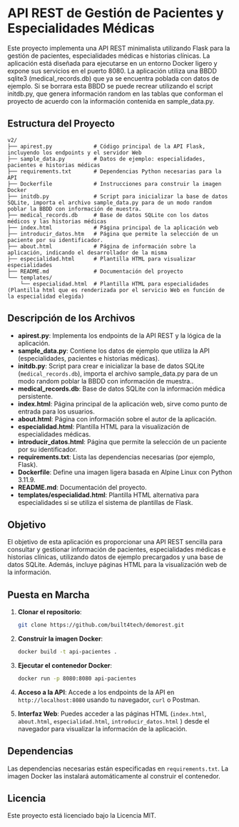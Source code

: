 # API REST de Gestión de Pacientes y Especialidades Médicas

Este proyecto implementa una API REST minimalista utilizando Flask para la gestión de pacientes, especialidades médicas e historias clínicas. La aplicación está diseñada para ejecutarse en un entorno Docker ligero y expone sus servicios en el puerto 8080.
La aplicación utiliza una BBDD sqlite3 (medical_records.db) que ya se encuentra poblada con datos de ejemplo. Si se borrara esta BBDD se puede recrear utilizando el script initdb.py, que genera información random en las tablas que conforman el proyecto de acuerdo con la información contenida en sample_data.py.

## Estructura del Proyecto

```
v2/
├── apirest.py             # Código principal de la API Flask, incluyendo los endpoints y el servidor Web
├── sample_data.py         # Datos de ejemplo: especialidades, pacientes e historias médicas
├── requirements.txt       # Dependencias Python necesarias para la API
├── Dockerfile             # Instrucciones para construir la imagen Docker
├── initdb.py              # Script para inicializar la base de datos SQLite, importa el archivo sample_data.py para de un modo random poblar la BBDD con información de muestra.
├── medical_records.db     # Base de datos SQLite con los datos médicos y las historias médicas
├── index.html             # Página principal de la aplicación web
├── introducir_datos.htm   # Página que permite la selección de un paciente por su identificador.
├── about.html             # Página de información sobre la aplicación, indicando el desarrollador de la misma
├── especialidad.html      # Plantilla HTML para visualizar especialidades
├── README.md              # Documentación del proyecto
└── templates/
    └── especialidad.html  # Plantilla HTML para especialidades (Plantilla html que es renderizada por el servicio Web en función de la especialidad elegida)
```

## Descripción de los Archivos

- **apirest.py**: Implementa los endpoints de la API REST y la lógica de la aplicación.
- **sample_data.py**: Contiene los datos de ejemplo que utiliza la API (especialidades, pacientes e historias médicas).
- **initdb.py**: Script para crear e inicializar la base de datos SQLite (`medical_records.db`), importa el archivo sample_data.py para de un modo random poblar la BBDD con información de muestra..
- **medical_records.db**: Base de datos SQLite con la información médica persistente.
- **index.html**: Página principal de la aplicación web, sirve como punto de entrada para los usuarios.
- **about.html**: Página con información sobre el autor de la aplicación.
- **especialidad.html**: Plantilla HTML para la visualización de especialidades médicas.
- **introducir_datos.html**: Página que permite la selección de un paciente por su identificador.
- **requirements.txt**: Lista las dependencias necesarias (por ejemplo, Flask).
- **Dockerfile**: Define una imagen ligera basada en Alpine Linux con Python 3.11.9.
- **README.md**: Documentación del proyecto.
- **templates/especialidad.html**: Plantilla HTML alternativa para especialidades si se utiliza el sistema de plantillas de Flask.

## Objetivo

El objetivo de esta aplicación es proporcionar una API REST sencilla para consultar y gestionar información de pacientes, especialidades médicas e historias clínicas, utilizando datos de ejemplo precargados y una base de datos SQLite. Además, incluye páginas HTML para la visualización web de la información.

## Puesta en Marcha

1. **Clonar el repositorio**:
   ```sh
   git clone https://github.com/built4tech/demorest.git
   ```

2. **Construir la imagen Docker**:
   ```sh
   docker build -t api-pacientes .
   ```

3. **Ejecutar el contenedor Docker**:
   ```sh
   docker run -p 8080:8080 api-pacientes
   ```

4. **Acceso a la API**:
   Accede a los endpoints de la API en `http://localhost:8080` usando tu navegador, `curl` o Postman.

5. **Interfaz Web**:
   Puedes acceder a las páginas HTML (`index.html`, `about.html`, `especialidad.html`, `introducir_datos.html` ) desde el navegador para visualizar la información de la aplicación.

## Dependencias

Las dependencias necesarias están especificadas en `requirements.txt`. La imagen Docker las instalará automáticamente al construir el contenedor.

## Licencia

Este proyecto está licenciado bajo la Licencia MIT.